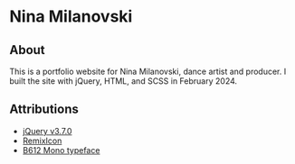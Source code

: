 # Nina Milanovski

## About
This is a portfolio website for Nina Milanovski, dance artist and producer. I built the site with jQuery, HTML, and SCSS in February 2024.

## Attributions
- [jQuery v3.7.0](https://jquery.com/)
- [RemixIcon](https://remixicon.com/)
- [B612 Mono typeface](https://fonts.google.com/specimen/B612+Mono)